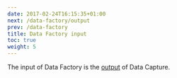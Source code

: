 ```yaml
---
date: 2017-02-24T16:15:35+01:00
next: /data-factory/output
prev: /data-factory
title: Data Factory input
toc: true
weight: 5
---
```


The input of Data Factory is the [output](../data-capture/output) of Data Capture.
